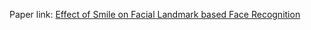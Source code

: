 Paper link: [Effect of Smile on Facial Landmark based Face Recognition](https://ieeexplore.ieee.org/document/10394510)
